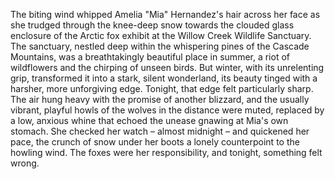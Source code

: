 The biting wind whipped Amelia "Mia" Hernandez's hair across her face as she trudged through the knee-deep snow towards the clouded glass enclosure of the Arctic fox exhibit at the Willow Creek Wildlife Sanctuary.  The sanctuary, nestled deep within the whispering pines of the Cascade Mountains, was a breathtakingly beautiful place in summer, a riot of wildflowers and the chirping of unseen birds.  But winter, with its unrelenting grip, transformed it into a stark, silent wonderland, its beauty tinged with a harsher, more unforgiving edge.  Tonight, that edge felt particularly sharp.  The air hung heavy with the promise of another blizzard, and the usually vibrant, playful howls of the wolves in the distance were muted, replaced by a low, anxious whine that echoed the unease gnawing at Mia's own stomach.  She checked her watch – almost midnight – and quickened her pace, the crunch of snow under her boots a lonely counterpoint to the howling wind.  The foxes were her responsibility, and tonight, something felt wrong.
